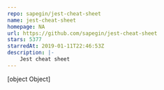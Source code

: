 ```yaml
---
repo: sapegin/jest-cheat-sheet
name: jest-cheat-sheet
homepage: NA
url: https://github.com/sapegin/jest-cheat-sheet
stars: 5377
starredAt: 2019-01-11T22:46:53Z
description: |-
    Jest cheat sheet
---
```


[object Object]
